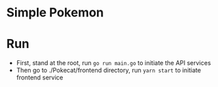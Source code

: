 # Simple Pokemon
# Run
- First, stand at the root, run `go run main.go` to initiate the API services
- Then go to ./Pokecat/frontend directory, run `yarn start` to initiate frontend service